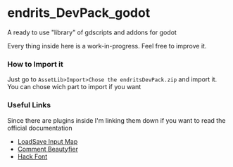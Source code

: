 # endrits_DevPack_godot
A ready to use "library" of gdscripts and addons for godot

Every thing inside here is a work-in-progress. Feel free to improve it.

### How to Import it 
Just go to `AssetLib>Import>Chose the endritsDevPack.zip` and import it. You can chose wich part to import if you want

### Useful Links
Since there are plugins inside I'm linking them down if you want to read the official documentation

- [LoadSave Input Map](https://github.com/endritdev1/Load-Save-InputMap-Godot)
- [Comment Beautyfier](https://github.com/endritdev1/godot_comment_beautifier)
- [Hack Font](https://github.com/source-foundry/Hack)
